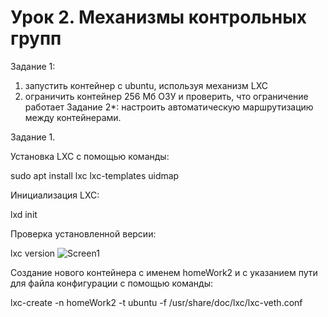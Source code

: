 # Урок 2. Механизмы контрольных групп
Задание 1:
1) запустить контейнер с ubuntu, используя механизм LXC
2) ограничить контейнер 256 Мб ОЗУ и проверить, что ограничение работает
Задание 2*: настроить автоматическую маршрутизацию между контейнерами.

Задание 1.

Установка LXC с помощью команды:

sudo apt install lxc lxc-templates uidmap

Инициализация LXC:

lxd init

Проверка установленной версии:

lxc version
![Screen1](https://github.com/SokolikAA/container2/assets/115178275/5fc11394-8814-4a3a-aa88-c703805d869c)

Cоздание нового контейнера с именем homeWork2 и с указанием пути для файла конфигурации с помощью команды:

lxc-create -n homeWork2 -t ubuntu -f /usr/share/doc/lxc/lxc-veth.conf 

